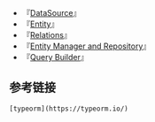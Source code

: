 
- 『[DataSource](DataSource.md)』
- 『[Entity](Entity.md)』
- 『[Relations](Relations.md)』
- 『[Entity Manager and Repository](Entity-Manager-and-Repository.md)』
- 『[Query Builder](Query-Builder.md)』

## 参考链接

```ad-cite
[typeorm](https://typeorm.io/)
```
